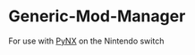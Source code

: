 # Generic-Mod-Manager
For use with [PyNX](https://github.com/nx-python/PyNX) on the Nintendo switch
